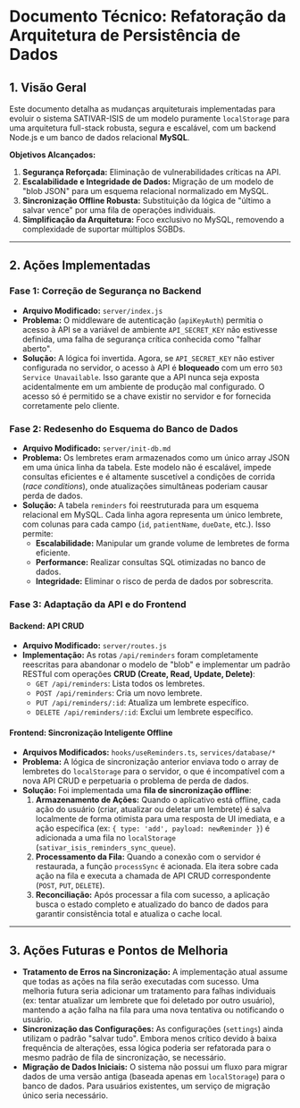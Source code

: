 # Documento Técnico: Refatoração da Arquitetura de Persistência de Dados

## 1. Visão Geral

Este documento detalha as mudanças arquiteturais implementadas para evoluir o sistema SATIVAR-ISIS de um modelo puramente `localStorage` para uma arquitetura full-stack robusta, segura e escalável, com um backend Node.js e um banco de dados relacional **MySQL**.

**Objetivos Alcançados:**
1.  **Segurança Reforçada:** Eliminação de vulnerabilidades críticas na API.
2.  **Escalabilidade e Integridade de Dados:** Migração de um modelo de "blob JSON" para um esquema relacional normalizado em MySQL.
3.  **Sincronização Offline Robusta:** Substituição da lógica de "último a salvar vence" por uma fila de operações individuais.
4.  **Simplificação da Arquitetura:** Foco exclusivo no MySQL, removendo a complexidade de suportar múltiplos SGBDs.

---

## 2. Ações Implementadas

### Fase 1: Correção de Segurança no Backend

-   **Arquivo Modificado:** `server/index.js`
-   **Problema:** O middleware de autenticação (`apiKeyAuth`) permitia o acesso à API se a variável de ambiente `API_SECRET_KEY` não estivesse definida, uma falha de segurança crítica conhecida como "falhar aberto".
-   **Solução:** A lógica foi invertida. Agora, se `API_SECRET_KEY` não estiver configurada no servidor, o acesso à API é **bloqueado** com um erro `503 Service Unavailable`. Isso garante que a API nunca seja exposta acidentalmente em um ambiente de produção mal configurado. O acesso só é permitido se a chave existir no servidor e for fornecida corretamente pelo cliente.

### Fase 2: Redesenho do Esquema do Banco de Dados

-   **Arquivo Modificado:** `server/init-db.md`
-   **Problema:** Os lembretes eram armazenados como um único array JSON em uma única linha da tabela. Este modelo não é escalável, impede consultas eficientes e é altamente suscetível a condições de corrida (*race conditions*), onde atualizações simultâneas poderiam causar perda de dados.
-   **Solução:** A tabela `reminders` foi reestruturada para um esquema relacional em MySQL. Cada linha agora representa um único lembrete, com colunas para cada campo (`id`, `patientName`, `dueDate`, etc.). Isso permite:
    -   **Escalabilidade:** Manipular um grande volume de lembretes de forma eficiente.
    -   **Performance:** Realizar consultas SQL otimizadas no banco de dados.
    -   **Integridade:** Eliminar o risco de perda de dados por sobrescrita.

### Fase 3: Adaptação da API e do Frontend

#### Backend: API CRUD

-   **Arquivo Modificado:** `server/routes.js`
-   **Implementação:** As rotas `/api/reminders` foram completamente reescritas para abandonar o modelo de "blob" e implementar um padrão RESTful com operações **CRUD (Create, Read, Update, Delete)**:
    -   `GET /api/reminders`: Lista todos os lembretes.
    -   `POST /api/reminders`: Cria um novo lembrete.
    -   `PUT /api/reminders/:id`: Atualiza um lembrete específico.
    -   `DELETE /api/reminders/:id`: Exclui um lembrete específico.

#### Frontend: Sincronização Inteligente Offline

-   **Arquivos Modificados:** `hooks/useReminders.ts`, `services/database/*`
-   **Problema:** A lógica de sincronização anterior enviava todo o array de lembretes do `localStorage` para o servidor, o que é incompatível com a nova API CRUD e perpetuaria o problema de perda de dados.
-   **Solução:** Foi implementada uma **fila de sincronização offline**:
    1.  **Armazenamento de Ações:** Quando o aplicativo está offline, cada ação do usuário (criar, atualizar ou deletar um lembrete) é salva localmente de forma otimista para uma resposta de UI imediata, e a ação específica (ex: `{ type: 'add', payload: newReminder }`) é adicionada a uma fila no `localStorage` (`sativar_isis_reminders_sync_queue`).
    2.  **Processamento da Fila:** Quando a conexão com o servidor é restaurada, a função `processSync` é acionada. Ela itera sobre cada ação na fila e executa a chamada de API CRUD correspondente (`POST`, `PUT`, `DELETE`).
    3.  **Reconciliação:** Após processar a fila com sucesso, a aplicação busca o estado completo e atualizado do banco de dados para garantir consistência total e atualiza o cache local.

---

## 3. Ações Futuras e Pontos de Melhoria

-   **Tratamento de Erros na Sincronização:** A implementação atual assume que todas as ações na fila serão executadas com sucesso. Uma melhoria futura seria adicionar um tratamento para falhas individuais (ex: tentar atualizar um lembrete que foi deletado por outro usuário), mantendo a ação falha na fila para uma nova tentativa ou notificando o usuário.
-   **Sincronização das Configurações:** As configurações (`settings`) ainda utilizam o padrão "salvar tudo". Embora menos crítico devido à baixa frequência de alterações, essa lógica poderia ser refatorada para o mesmo padrão de fila de sincronização, se necessário.
-   **Migração de Dados Iniciais:** O sistema não possui um fluxo para migrar dados de uma versão antiga (baseada apenas em `localStorage`) para o banco de dados. Para usuários existentes, um serviço de migração único seria necessário.